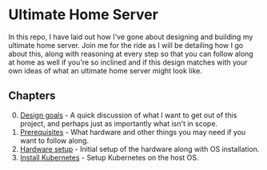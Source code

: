 # Ultimate Home Server

In this repo, I have laid out how I've gone about designing and building my ultimate home server. Join me for the ride
as I will be detailing how I go about this, along with reasoning at every step so that you can follow along at home as
well if you're so inclined and if this design matches with your own ideas of what an ultimate home server might look
like.

## Chapters

0. [Design goals](./00-design-goals.md) - A quick discussion of what I want to get out of this project, and perhaps
   just as importantly what isn't in scope.
1. [Prerequisites](./01-prerequisites.md) - What hardware and other things you may need if you want to follow along.
2. [Hardware setup](./02-hardware-setup.md) - Initial setup of the hardware along with OS installation.
3. [Install Kubernetes](./03-kubernetes.md) - Setup Kubernetes on the host OS.
